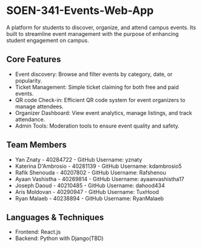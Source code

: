 # SOEN-341-Events-Web-App
A platform for students to discover, organize, and attend campus events. Its built to streamline event management with the purpose of enhancing student engagement on campus. 

## Core Features 
- Event discovery: Browse and filter events by category, date, or popularity.
- Ticket Management: Simple ticket claiming for both free and paid events.
- QR code Check-in: Efficient QR code system for event organizers to manage attendees.
- Organizer Dashboard: View event analytics, manage listings, and track attendance.
- Admin Tools: Moderation tools to ensure event quality and safety.

## Team Members
- Yan Znaty - 40284722 - GitHub Username: yznaty
- Katerina D'Ambrosio - 40281139 - GitHub Username: kdambrosio5
- Rafik Shenouda - 40207802 - GitHub Username: Rafshenou
- Ayaan Vashistha - 40269814 - GitHub Username: ayaanvashistha17
- Joseph Daoud - 40210485 - GitHub Username: dahood434
- Aris Moldovan - 40290947 - GitHub Username: TuxHood
- Ryan Malaeb - 40238894 - GitHub Username: RyanMalaeb

## Languages & Techniques
- Frontend: React.js
- Backend: Python with Django(TBD)

